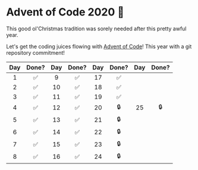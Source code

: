 # Advent of Code 2020 🎄
This good ol'Christmas tradition was sorely needed after this pretty awful year. 

Let's get the coding juices flowing with [Advent of Code](https://adventofcode.com)! This year with a git repository commitment!

| Day | Done? | Day | Done? | Day | Done? | Day | Done? |
|:---:|:-----:|:---:|:-----:|:---:|:-----:|:---:|:-----:|
|  1  |   ✅  |  9  |   ✅  |  17  |   ✅  |     |       |
|  2  |   ✅  | 10  |   ✅  |  18  |   ✅  |     |       |
|  3  |   ✅  | 11  |   ✅  |  19  |   ✅  |     |       |
|  4  |   ✅  | 12  |   ✅  |  20  |   🔒  |  25 |  🔒   |
|  5  |   ✅  | 13  |   ✅  |  21  |   🔒  |     |       |
|  6  |   ✅  | 14  |   ✅  |  22  |   🔒  |     |       |
|  7  |   ✅  | 15  |   ✅  |  23  |   🔒  |     |       |
|  8  |   ✅  | 16  |   ✅  |  24  |   🔒  |     |       |